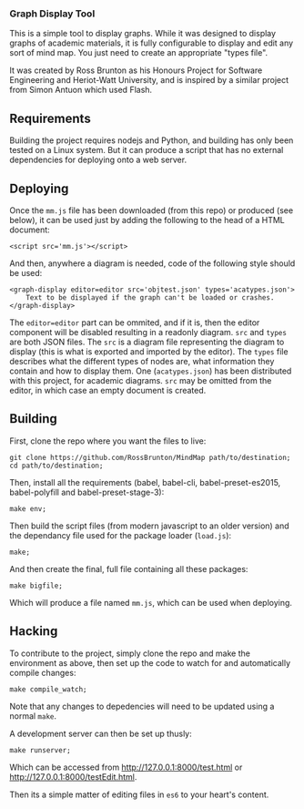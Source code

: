 ### Graph Display Tool

This is a simple tool to display graphs. While it was designed to display graphs of academic materials, it is fully configurable to display and edit any sort of mind map. You just need to create an appropriate "types file".

It was created by Ross Brunton as his Honours Project for Software Engineering and Heriot-Watt University, and is inspired by a similar project from Simon Antuon which used Flash.

## Requirements
Building the project requires nodejs and Python, and building has only been tested on a Linux system. But it can produce a script that has no external dependencies for deploying onto a web server.

## Deploying
Once the `mm.js` file has been downloaded (from this repo) or produced (see below), it can be used just by adding the following to the head of a HTML document:

    <script src='mm.js'></script>

And then, anywhere a diagram is needed, code of the following style should be used:

    <graph-display editor=editor src='objtest.json' types='acatypes.json'>
        Text to be displayed if the graph can't be loaded or crashes.
    </graph-display>

The `editor=editor` part can be ommited, and if it is, then the editor component will be disabled resulting in a readonly diagram. `src` and `types` are both JSON files. The `src` is a diagram file representing the diagram to display (this is what is exported and imported by the editor). The `types` file describes what the different types of nodes are, what information they contain and how to display them. One (`acatypes.json`) has been distributed with this project, for academic diagrams. `src` may be omitted from the editor, in which case an empty document is created.

## Building
First, clone the repo where you want the files to live:

    git clone https://github.com/RossBrunton/MindMap path/to/destination;
    cd path/to/destination;

Then, install all the requirements (babel, babel-cli, babel-preset-es2015, babel-polyfill and babel-preset-stage-3):

    make env;

Then build the script files (from modern javascript to an older version) and the dependancy file used for the package loader (`load.js`):

    make;

And then create the final, full file containing all these packages:

    make bigfile;

Which will produce a file named `mm.js`, which can be used when deploying.

## Hacking

To contribute to the project, simply clone the repo and make the environment as above, then set up the code to watch for and automatically compile changes:

    make compile_watch;
    
Note that any changes to depedencies will need to be updated using a normal `make`.

A development server can then be set up thusly:

    make runserver;
    
Which can be accessed from http://127.0.0.1:8000/test.html or http://127.0.0.1:8000/testEdit.html.

Then its a simple matter of editing files in `es6` to your heart's content.
